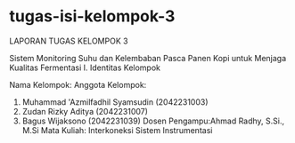 # tugas-isi-kelompok-3
LAPORAN TUGAS KELOMPOK 3

Sistem Monitoring Suhu dan Kelembaban Pasca Panen Kopi untuk Menjaga Kualitas Fermentasi
I.	Identitas Kelompok

Nama Kelompok:
Anggota Kelompok:	
1. Muhammad 'Azmilfadhil Syamsudin	(2042231003)
2. Zudan Rizky Aditya	(2042231007)
3. Bagus Wijaksono	(2042231039)
Dosen Pengampu:Ahmad Radhy, S.Si., M.Si Mata Kuliah: Interkoneksi Sistem Instrumentasi

